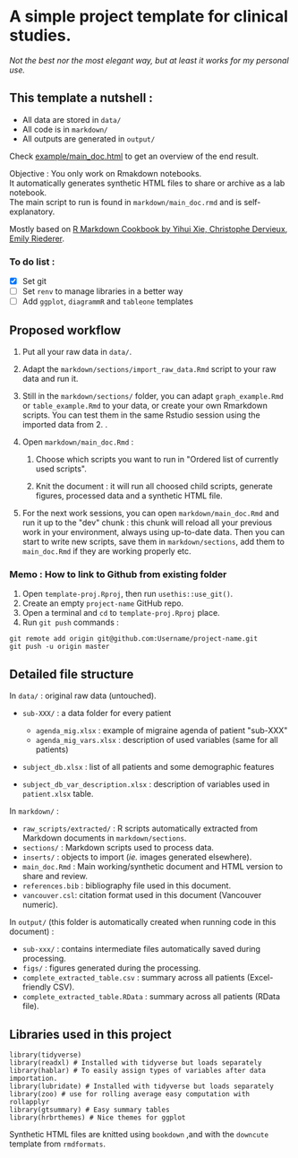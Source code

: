 # A simple project template for clinical studies.

*Not the best nor the most elegant way, but at least it works for my personal use.*

## This template a nutshell :

-   All data are stored in `data/`
-   All code is in `markdown/`
-   All outputs are generated in `output/`

Check [example/main_doc.html](example/main_doc.html) to get an overview of the end result.

Objective : You only work on Rmakdown notebooks.  
It automatically generates synthetic HTML files to share or archive as a lab notebook.  
The main script to run is found in `markdown/main_doc.rmd` and is self-explanatory.

Mostly based on [R Markdown Cookbook by Yihui Xie, Christophe Dervieux, Emily Riederer](https://bookdown.org/yihui/rmarkdown-cookbook/).

### To do list :

-   [x] Set git
-   [ ] Set `renv` to manage libraries in a better way
-   [ ] Add `ggplot`, `diagrammR` and `tableone` templates

## Proposed workflow

1.  Put all your raw data in `data/`.

2.  Adapt the `markdown/sections/import_raw_data.Rmd` script to your raw data and run it.

3.  Still in the `markdown/sections/` folder, you can adapt `graph_example.Rmd` or `table_example.Rmd` to your data, or create your own Rmarkdown scripts. You can test them in the same Rstudio session using the imported data from 2. .

4.  Open `markdown/main_doc.Rmd` :

    1.  Choose which scripts you want to run in "Ordered list of currently used scripts".

    2.  Knit the document : it will run all choosed child scripts, generate figures, processed data and a synthetic HTML file.

5.  For the next work sessions, you can open `markdown/main_doc.Rmd` and run it up to the "dev" chunk : this chunk will reload all your previous work in your environment, always using up-to-date data. Then you can start to write new scripts, save them in `markdown/sections`, add them to `main_doc.Rmd` if they are working properly etc.

### Memo : How to link to Github from existing folder

1.  Open `template-proj.Rproj`, then run `usethis::use_git()`.
2.  Create an empty `project-name` GitHub repo.
3.  Open a terminal and `cd` to `template-proj.Rproj` place.
4.  Run `git push` commands :

```{bash eval=FALSE}
git remote add origin git@github.com:Username/project-name.git
git push -u origin master
```

## Detailed file structure

In `data/` : original raw data (untouched).

-   `sub-XXX/` : a data folder for every patient

    -   `agenda_mig.xlsx` : example of migraine agenda of patient "sub-XXX"
    -   `agenda_mig_vars.xlsx` : description of used variables (same for all patients)

-   `subject_db.xlsx` : list of all patients and some demographic features

-   `subject_db_var_description.xlsx` : description of variables used in `patient.xlsx` table.

In `markdown/` :

-   `raw_scripts/extracted/` : R scripts automatically extracted from Markdown documents in `markdown/sections`.
-   `sections/` : Markdown scripts used to process data.
-   `inserts/` : objects to import (*ie.* images generated elsewhere).
-   `main_doc.Rmd` : Main working/synthetic document and HTML version to share and review.
-   `references.bib` : bibliography file used in this document.
-   `vancouver.csl`: citation format used in this document (Vancouver numeric).

In `output/` (this folder is automatically created when running code in this document) :

-   `sub-xxx/` : contains intermediate files automatically saved during processing.
-   `figs/` : figures generated during the processing.
-   `complete_extracted_table.csv` : summary across all patients (Excel-friendly CSV).
-   `complete_extracted_table.RData` : summary across all patients (RData file).

## Libraries used in this project

```{r message=FALSE, warning=FALSE}
library(tidyverse)
library(readxl) # Installed with tidyverse but loads separately
library(hablar) # To easily assign types of variables after data importation.
library(lubridate) # Installed with tidyverse but loads separately
library(zoo) # use for rolling average easy computation with rollapplyr
library(gtsummary) # Easy summary tables
library(hrbrthemes) # Nice themes for ggplot
```

Synthetic HTML files are knitted using `bookdown` ,and with the `downcute` template from `rmdformats`.
